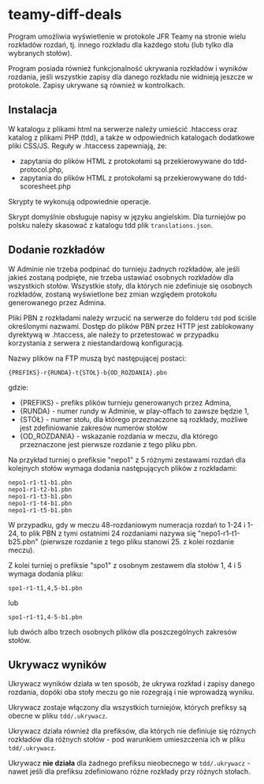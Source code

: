 # teamy-diff-deals

Program umożliwia wyświetlenie w protokole JFR Teamy na stronie wielu rozkładów rozdań, tj. innego rozkładu dla każdego stołu (lub tylko dla wybranych stołów).

Program posiada również funkcjonalność ukrywania rozkładów i wyników rozdania, jeśli wszystkie zapisy dla danego rozkładu nie widnieją jeszcze w protokole.
Zapisy ukrywane są również w kontrolkach.

## Instalacja

W katalogu z plikami html na serwerze należy umieścić .htaccess oraz katalog z plikami PHP (tdd), a także w odpowiednich katalogach dodatkowe pliki CSS/JS.
Reguły w .htaccess zapewniają, że:
 * zapytania do plików HTML z protokołami są przekierowywane do tdd-protocol.php,
 * zapytania do plików HTML z protokołami są przekierowywane do tdd-scoresheet.php

Skrypty te wykonują odpowiednie operacje.

Skrypt domyślnie obsługuje napisy w języku angielskim. Dla turniejów po polsku należy skasować z katalogu tdd plik `translations.json`.

## Dodanie rozkładów

W Adminie nie trzeba podpinać do turnieju żadnych rozkładów, ale jeśli jakieś zostaną podpięte, nie trzeba ustawiać osobnych rozkładów dla wszystkich stołów. Wszystkie stoły, dla których nie zdefiniuje się osobnych rozkładów, zostaną wyświetlone bez zmian względem protokołu generowanego przez Admina.

Pliki PBN z rozkładami należy wrzucić na serwerze do folderu `tdd` pod ściśle określonymi nazwami.
Dostęp do plików PBN przez HTTP jest zablokowany dyrektywą w .htaccess, ale należy to przetestować w przypadku korzystania z serwera z niestandardową konfiguracją.

Nazwy plików na FTP muszą być następującej postaci:
```
{PREFIKS}-r{RUNDA}-t{STÓŁ}-b{OD_ROZDANIA}.pbn
```

gdzie:

* {PREFIKS} - prefiks plików turnieju generowanych przez Admina,
* {RUNDA} - numer rundy w Adminie, w play-offach to zawsze będzie 1,
* {STÓŁ} - numer stołu, dla którego przeznaczone są rozkłady, możliwe jest zdefiniowanie zakresów numerów stołów
* {OD_ROZDANIA} - wskazanie rozdania w meczu, dla którego przeznaczone jest pierwsze rozdanie z tego pliku pbn.

Na przykład turniej o prefiksie "nepo1" z 5 różnymi zestawami rozdań dla kolejnych stołów wymaga dodania następujących plików z rozkładami:

```
nepo1-r1-t1-b1.pbn
nepo1-r1-t2-b1.pbn
nepo1-r1-t3-b1.pbn
nepo1-r1-t4-b1.pbn
nepo1-r1-t5-b1.pbn
```

W przypadku, gdy w meczu 48-rozdaniowym numeracja rozdań to 1-24 i 1-24, to plik PBN z tymi ostatnimi 24 rozdaniami nazywa się "nepo1-r1-t1-b25.pbn" (pierwsze rozdanie z tego pliku stanowi 25. z kolei rozdanie meczu).

Z kolei turniej o prefiksie "spo1" z osobnym zestawem dla stołów 1, 4 i 5 wymaga dodania pliku:

```
spo1-r1-t1,4,5-b1.pbn
```

lub

```
spo1-r1-t1,4-5-b1.pbn
```

lub dwóch albo trzech osobnych plików dla poszczególnych zakresów stołów.

## Ukrywacz wyników

Ukrywacz wyników działa w ten sposób, że ukrywa rozkład i zapisy danego rozdania, dopóki oba stoły meczu go nie rozegrają i nie wprowadzą wyniku.

Ukrywacz zostaje włączony dla wszystkich turniejów, których prefiksy są obecne w pliku `tdd/.ukrywacz`.

Ukrywacz działa również dla prefiksów, dla których nie definiuje się różnych rozkładów dla różnych stołów - pod warunkiem umieszczenia ich w pliku `tdd/.ukrywacz`.

Ukrywacz **nie działa** dla żadnego prefiksu nieobecnego w `tdd/.ukrywacz` - nawet jeśli dla prefiksu zdefiniowano różne rozkłady przy różnych stołach.
